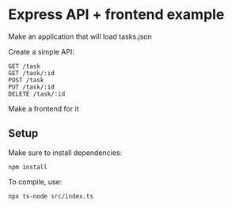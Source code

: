 # Express API + frontend example

Make an application that will load tasks.json

Create a simple API:

```
GET /task
GET /task/:id
POST /task
PUT /task/:id
DELETE /task/:id
```

Make a frontend for it

## Setup

Make sure to install dependencies:

```GIT
npm install
```

To compile, use:

```GIT
npx ts-node src/index.ts
```

